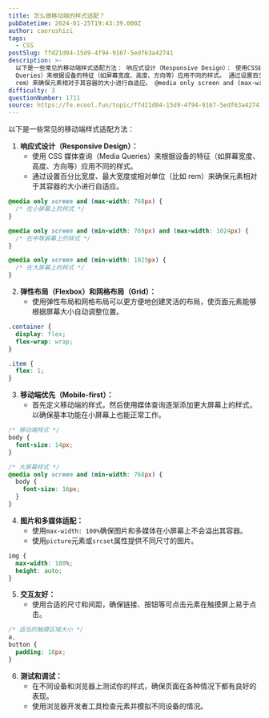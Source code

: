 ```yaml
---
title: 怎么做移动端的样式适配？
pubDatetime: 2024-01-25T19:43:39.000Z
author: caorushizi
tags:
  - CSS
postSlug: ffd21d04-15d9-4f94-9167-5edf63a42741
description: >-
  以下是一些常见的移动端样式适配方法： 响应式设计（Responsive Design）： 使用CSS媒体查询（Media
  Queries）来根据设备的特征（如屏幕宽度、高度、方向等）应用不同的样式。 通过设置百分比宽度、最大宽度或相对单位（比如
  rem）来确保元素相对于其容器的大小进行自适应。 @media only screen and (max-width: 768px) { /* 在小屏幕上
difficulty: 3
questionNumber: 1711
source: https://fe.ecool.fun/topic/ffd21d04-15d9-4f94-9167-5edf63a42741
---
```


以下是一些常见的移动端样式适配方法：

1. **响应式设计（Responsive Design）：**
   - 使用 CSS 媒体查询（Media Queries）来根据设备的特征（如屏幕宽度、高度、方向等）应用不同的样式。
   - 通过设置百分比宽度、最大宽度或相对单位（比如 rem）来确保元素相对于其容器的大小进行自适应。

```css
@media only screen and (max-width: 768px) {
  /* 在小屏幕上的样式 */
}

@media only screen and (min-width: 769px) and (max-width: 1024px) {
  /* 在中等屏幕上的样式 */
}

@media only screen and (min-width: 1025px) {
  /* 在大屏幕上的样式 */
}
```

2. **弹性布局（Flexbox）和网格布局（Grid）：**
   - 使用弹性布局和网格布局可以更方便地创建灵活的布局，使页面元素能够根据屏幕大小自动调整位置。

```css
.container {
  display: flex;
  flex-wrap: wrap;
}

.item {
  flex: 1;
}
```

3. **移动端优先（Mobile-first）：**
   - 首先定义移动端的样式，然后使用媒体查询逐渐添加更大屏幕上的样式，以确保基本功能在小屏幕上也能正常工作。

```css
/* 移动端样式 */
body {
  font-size: 14px;
}

/* 大屏幕样式 */
@media only screen and (min-width: 768px) {
  body {
    font-size: 16px;
  }
}
```

4. **图片和多媒体适配：**
   - 使用`max-width: 100%`确保图片和多媒体在小屏幕上不会溢出其容器。
   - 使用`picture`元素或`srcset`属性提供不同尺寸的图片。

```css
img {
  max-width: 100%;
  height: auto;
}
```

5. **交互友好：**
   - 使用合适的尺寸和间距，确保链接、按钮等可点击元素在触摸屏上易于点击。

```css
/* 适当的触摸区域大小 */
a,
button {
  padding: 10px;
}
```

6. **测试和调试：**
   - 在不同设备和浏览器上测试你的样式，确保页面在各种情况下都有良好的表现。
   - 使用浏览器开发者工具检查元素并模拟不同设备的情况。

